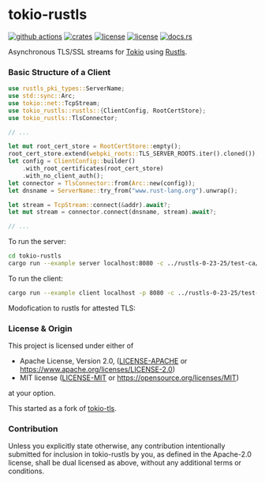 # tokio-rustls

[![github actions](https://github.com/rustls/tokio-rustls/workflows/CI/badge.svg)](https://github.com/rustls/tokio-rustls/actions)
[![crates](https://img.shields.io/crates/v/tokio-rustls.svg)](https://crates.io/crates/tokio-rustls)
[![license](https://img.shields.io/badge/License-MIT-blue.svg)](https://github.com/rustls/tokio-rustls/blob/main/LICENSE-MIT)
[![license](https://img.shields.io/badge/License-Apache%202.0-blue.svg)](https://github.com/rustls/tokio-rustls/blob/main/LICENSE-APACHE)
[![docs.rs](https://docs.rs/tokio-rustls/badge.svg)](https://docs.rs/tokio-rustls)

Asynchronous TLS/SSL streams for [Tokio](https://tokio.rs/) using
[Rustls](https://github.com/rustls/rustls).

### Basic Structure of a Client

```rust
use rustls_pki_types::ServerName;
use std::sync::Arc;
use tokio::net::TcpStream;
use tokio_rustls::rustls::{ClientConfig, RootCertStore};
use tokio_rustls::TlsConnector;

// ...

let mut root_cert_store = RootCertStore::empty();
root_cert_store.extend(webpki_roots::TLS_SERVER_ROOTS.iter().cloned());
let config = ClientConfig::builder()
    .with_root_certificates(root_cert_store)
    .with_no_client_auth();
let connector = TlsConnector::from(Arc::new(config));
let dnsname = ServerName::try_from("www.rust-lang.org").unwrap();

let stream = TcpStream::connect(&addr).await?;
let mut stream = connector.connect(dnsname, stream).await?;

// ...
```
To run the server:
```sh
cd tokio-rustls
cargo run --example server localhost:8080 -c ../rustls-0-23-25/test-ca/ecdsa-p256/end.fullchain -k ../rustls-0-23-25/test-ca/ecdsa-p256/end.key --client-auth ../rustls-0-23-25/test-ca/ecdsa-p384/ca.cert -e -a mutual -v
```
To run the client:
```sh
cargo run --example client localhost -p 8080 -c ../rustls-0-23-25/test-ca/ecdsa-p256/ca.cert --client-cert ../rustls-0-23-25/test-ca/ecdsa-p384/client.fullchain --client-key ../rustls-0-23-25/test-ca/ecdsa-p384/client.key  -a mutual -v
```

Modofication to rustls for attested TLS:



### License & Origin

This project is licensed under either of

- Apache License, Version 2.0, ([LICENSE-APACHE](LICENSE-APACHE) or
  https://www.apache.org/licenses/LICENSE-2.0)
- MIT license ([LICENSE-MIT](LICENSE-MIT) or
  https://opensource.org/licenses/MIT)

at your option.

This started as a fork of [tokio-tls](https://github.com/tokio-rs/tokio-tls).

### Contribution

Unless you explicitly state otherwise, any contribution intentionally submitted
for inclusion in tokio-rustls by you, as defined in the Apache-2.0 license, shall be
dual licensed as above, without any additional terms or conditions.
